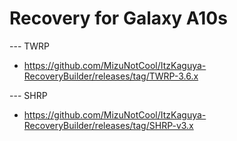 # Recovery for Galaxy A10s

--- TWRP
- https://github.com/MizuNotCool/ItzKaguya-RecoveryBuilder/releases/tag/TWRP-3.6.x

--- SHRP
- https://github.com/MizuNotCool/ItzKaguya-RecoveryBuilder/releases/tag/SHRP-v3.x

